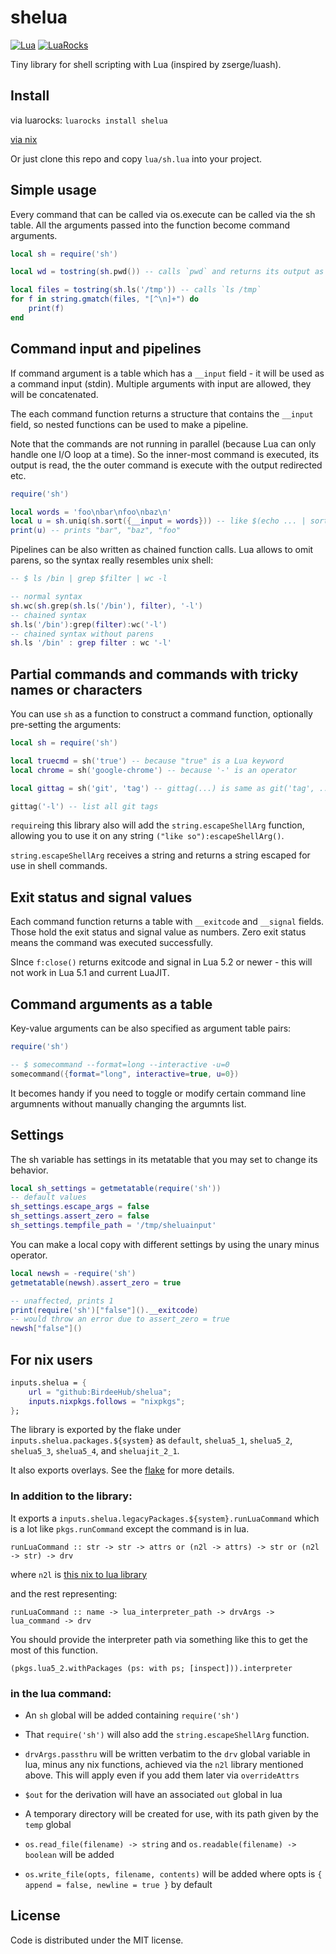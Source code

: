 # shelua

[![Lua][lua-shield]][lua-url]
[![LuaRocks][luarocks-shield]][luarocks-url]

Tiny library for shell scripting with Lua (inspired by zserge/luash).

## Install

via luarocks: `luarocks install shelua`

[via nix](#for-nix-users)

Or just clone this repo and copy `lua/sh.lua` into your project.

## Simple usage

Every command that can be called via os.execute can be called via the sh table.
All the arguments passed into the function become command arguments.

``` lua
local sh = require('sh')

local wd = tostring(sh.pwd()) -- calls `pwd` and returns its output as a string

local files = tostring(sh.ls('/tmp')) -- calls `ls /tmp`
for f in string.gmatch(files, "[^\n]+") do
	print(f)
end
```

## Command input and pipelines

If command argument is a table which has a `__input` field - it will be used as
a command input (stdin). Multiple arguments with input are allowed, they will
be concatenated.

The each command function returns a structure that contains the `__input`
field, so nested functions can be used to make a pipeline.

Note that the commands are not running in parallel (because Lua can only handle
one I/O loop at a time). So the inner-most command is executed, its output is
read, the the outer command is execute with the output redirected etc.

``` lua
require('sh')

local words = 'foo\nbar\nfoo\nbaz\n'
local u = sh.uniq(sh.sort({__input = words})) -- like $(echo ... | sort | uniq)
print(u) -- prints "bar", "baz", "foo"
```

Pipelines can be also written as chained function calls. Lua allows to omit parens, so the syntax really resembles unix shell:

``` lua
-- $ ls /bin | grep $filter | wc -l

-- normal syntax
sh.wc(sh.grep(sh.ls('/bin'), filter), '-l')
-- chained syntax
sh.ls('/bin'):grep(filter):wc('-l')
-- chained syntax without parens
sh.ls '/bin' : grep filter : wc '-l'
```

## Partial commands and commands with tricky names or characters

You can use `sh` as a function to construct a command function, optionally
pre-setting the arguments:

``` lua
local sh = require('sh')

local truecmd = sh('true') -- because "true" is a Lua keyword
local chrome = sh('google-chrome') -- because '-' is an operator

local gittag = sh('git', 'tag') -- gittag(...) is same as git('tag', ...)

gittag('-l') -- list all git tags
```

`require`ing this library also will add the `string.escapeShellArg` function,
allowing you to use it on any string `("like so"):escapeShellArg()`.

`string.escapeShellArg` receives a string and returns a string escaped for use in shell commands.

## Exit status and signal values

Each command function returns a table with `__exitcode` and `__signal` fields.
Those hold the exit status and signal value as numbers. Zero exit status means
the command was executed successfully.

SInce `f:close()` returns exitcode and signal in Lua 5.2 or newer - this will
not work in Lua 5.1 and current LuaJIT.

## Command arguments as a table

Key-value arguments can be also specified as argument table pairs:

```lua
require('sh')

-- $ somecommand --format=long --interactive -u=0
somecommand({format="long", interactive=true, u=0})
```
It becomes handy if you need to toggle or modify certain command line
argumnents without manually changing the argumnts list.

## Settings

The sh variable has settings in its metatable that you may set to change its behavior.

```lua
local sh_settings = getmetatable(require('sh'))
-- default values
sh_settings.escape_args = false
sh_settings.assert_zero = false
sh_settings.tempfile_path = '/tmp/sheluainput'
```

You can make a local copy with different settings by using the unary minus operator.

```lua
local newsh = -require('sh')
getmetatable(newsh).assert_zero = true

-- unaffected, prints 1
print(require('sh')["false"]().__exitcode)
-- would throw an error due to assert_zero = true
newsh["false"]()
```

## For nix users

```nix
inputs.shelua = {
	url = "github:BirdeeHub/shelua";
	inputs.nixpkgs.follows = "nixpkgs";
};
```

The library is exported by the flake under `inputs.shelua.packages.${system}` as `default`, `shelua5_1`, `shelua5_2`, `shelua5_3`, `shelua5_4`, and `sheluajit_2_1`.

It also exports overlays. See the [flake](./flake.nix) for more details.

### In addition to the library:

It exports a `inputs.shelua.legacyPackages.${system}.runLuaCommand` which is a lot like `pkgs.runCommand` except the command is in lua.

`runLuaCommand :: str -> str -> attrs or (n2l -> attrs) -> str or (n2l -> str) -> drv`

where `n2l` is [this nix to lua library](https://github.com/BirdeeHub/nixToLua)

and the rest representing:

`runLuaCommand :: name -> lua_interpreter_path -> drvArgs -> lua_command -> drv`

You should provide the interpreter path via something like this to get the most of this function.

`(pkgs.lua5_2.withPackages (ps: with ps; [inspect])).interpreter`

### in the lua command:

- An `sh` global will be added containing `require('sh')`

- That `require('sh')` will also add the `string.escapeShellArg` function.

- `drvArgs.passthru` will be written verbatim to the `drv` global variable in lua,
	minus any nix functions, achieved via the `n2l` library mentioned above.
	This will apply even if you add them later via `overrideAttrs`

- `$out` for the derivation will have an associated `out` global in lua

- A temporary directory will be created for use, with its path given by the `temp` global

- `os.read_file(filename) -> string` and `os.readable(filename) -> boolean` will be added

- `os.write_file(opts, filename, contents)` will be added where opts is `{ append = false, newline = true }` by default

## License

Code is distributed under the MIT license.

[lua-shield]: https://img.shields.io/badge/lua-%232C2D72.svg?style=for-the-badge&logo=lua&logoColor=white
[lua-url]: https://www.lua.org/
[luarocks-shield]:
https://img.shields.io/luarocks/v/BirdeeHub/lze?logo=lua&color=purple&style=for-the-badge
[luarocks-url]: https://luarocks.org/modules/BirdeeHub/shelua

